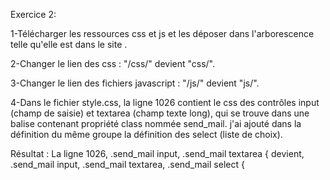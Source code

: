 ﻿
Exercice 2:

1-Télécharger les ressources css et js et les déposer dans l'arborescence telle qu'elle est dans le site .

2-Changer le lien des css : "/css/" devient "css/".

3-Changer le lien des fichiers javascript : "/js/" devient "js/".

4-Dans le fichier style.css, la ligne 1026 contient le css des contrôles input (champ de saisie) et textarea (champ texte long), qui se trouve dans une balise contenant propriété class nommée send_mail. j'ai ajouté dans la définition du même groupe la définition des select (liste de choix). 

Résultat : 
La ligne 1026, 	.send_mail input, .send_mail textarea {
devient, 		.send_mail input, .send_mail textarea, .send_mail select {
